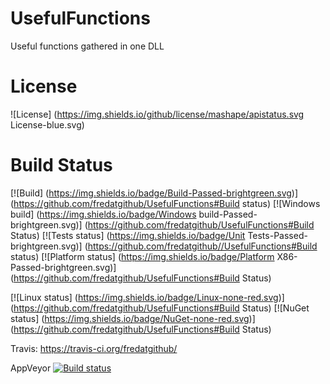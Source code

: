 # UsefulFunctions
Useful functions gathered in one DLL

# License
![License] (https://img.shields.io/github/license/mashape/apistatus.svg License-blue.svg)


# Build Status
[![Build] (https://img.shields.io/badge/Build-Passed-brightgreen.svg)] (https://github.com/fredatgithub/UsefulFunctions#Build status)
[![Windows build] (https://img.shields.io/badge/Windows build-Passed-brightgreen.svg)] (https://github.com/fredatgithub/UsefulFunctions#Build Status)
[![Tests status] (https://img.shields.io/badge/Unit Tests-Passed-brightgreen.svg)] (https://github.com/fredatgithub//UsefulFunctions#Build status)
[![Platform status] (https://img.shields.io/badge/Platform X86-Passed-brightgreen.svg)] (https://github.com/fredatgithub/UsefulFunctions#Build Status)

[![Linux status] (https://img.shields.io/badge/Linux-none-red.svg)] (https://github.com/fredatgithub/UsefulFunctions#Build Status)
[![NuGet status] (https://img.shields.io/badge/NuGet-none-red.svg)] (https://github.com/fredatgithub/UsefulFunctions#Build Status)

Travis: https://travis-ci.org/fredatgithub/

AppVeyor [![Build status](https://ci.appveyor.com/api/projects/status/i3378pd0rkx7cfliuenfvsyo/branch/master?svg=true)](https://ci.appveyor.com/project/fredatgithub/usefulfunctions/branch/master) 
